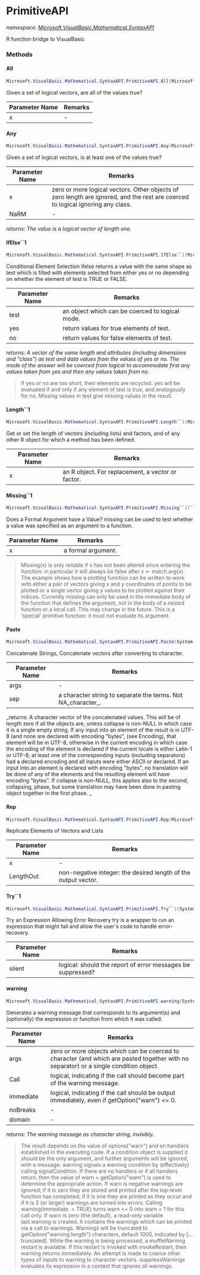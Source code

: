 ﻿# PrimitiveAPI
_namespace: <a href="#" onClick="load('/docs/Microsoft.VisualBasic.Mathematical.SyntaxAPI/index.md')">Microsoft.VisualBasic.Mathematical.SyntaxAPI</a>_

R function bridge to VisualBasic



### Methods

#### All
```csharp
Microsoft.VisualBasic.Mathematical.SyntaxAPI.PrimitiveAPI.All(Microsoft.VisualBasic.Mathematical.SyntaxAPI.Vectors.BooleanVector,System.Boolean)
```
Given a set of logical vectors, are all of the values true?

|Parameter Name|Remarks|
|--------------|-------|
|x|-|


#### Any
```csharp
Microsoft.VisualBasic.Mathematical.SyntaxAPI.PrimitiveAPI.Any(Microsoft.VisualBasic.Mathematical.SyntaxAPI.Vectors.BooleanVector,System.Boolean)
```
Given a set of logical vectors, is at least one of the values true?

|Parameter Name|Remarks|
|--------------|-------|
|x|zero or more logical vectors. Other objects of zero length are ignored, and the rest are coerced to logical ignoring any class.|
|NaRM|-|


_returns: The value is a logical vector of length one._

#### IfElse``1
```csharp
Microsoft.VisualBasic.Mathematical.SyntaxAPI.PrimitiveAPI.IfElse``1(Microsoft.VisualBasic.Mathematical.SyntaxAPI.Vectors.BooleanVector,Microsoft.VisualBasic.Mathematical.SyntaxAPI.Vectors.GenericVector{``0},Microsoft.VisualBasic.Mathematical.SyntaxAPI.Vectors.GenericVector{``0})
```
Conditional Element Selection
 ifelse returns a value with the same shape as test which is filled with elements selected from either yes or no depending on whether the element of test is TRUE or FALSE.

|Parameter Name|Remarks|
|--------------|-------|
|test|an object which can be coerced to logical mode.|
|yes|return values for true elements of test.|
|no|return values for false elements of test.|


_returns: A vector of the same length and attributes (including dimensions and "class") as test and data values from the values of yes or no. The mode of the answer
 will be coerced from logical to accommodate first any values taken from yes and then any values taken from no._
> If yes or no are too short, their elements are recycled. yes will be evaluated if and only if any element of test is true, and analogously for no.
>  Missing values in test give missing values in the result.

#### Length``1
```csharp
Microsoft.VisualBasic.Mathematical.SyntaxAPI.PrimitiveAPI.Length``1(Microsoft.VisualBasic.Mathematical.SyntaxAPI.Vectors.GenericVector{``0})
```
Get or set the length of vectors (including lists) and factors, and of any other R object for which a method has been defined.

|Parameter Name|Remarks|
|--------------|-------|
|x|an R object. For replacement, a vector or factor.|


#### Missing``1
```csharp
Microsoft.VisualBasic.Mathematical.SyntaxAPI.PrimitiveAPI.Missing``1(``0)
```
Does a Formal Argument have a Value?
 missing can be used to test whether a value was specified as an argument to a function.

|Parameter Name|Remarks|
|--------------|-------|
|x|a formal argument.|

> 
>  Missing(x) is only reliable if x has not been altered since entering the function: in particular it will always be false after x <- match.arg(x).
>  The example shows how a plotting function can be written to work with either a pair of vectors giving x and y coordinates of points to be plotted or a single vector giving y values to be plotted against their indices.
>  Currently missing can only be used in the immediate body of the function that defines the argument, not in the body of a nested function or a local call. This may change in the future.
>  This is a ‘special’ primitive function: it must not evaluate its argument.
>  

#### Paste
```csharp
Microsoft.VisualBasic.Mathematical.SyntaxAPI.PrimitiveAPI.Paste(System.Collections.Generic.IEnumerable{System.String},System.String)
```
Concatenate Strings, Concatenate vectors after converting to character.

|Parameter Name|Remarks|
|--------------|-------|
|args|-|
|sep|a character string to separate the terms. Not NA_character_.|


_returns: 
 A character vector of the concatenated values. This will be of length zero if all the objects are, unless collapse is non-NULL in which case it is a single empty string.
 If any input into an element of the result is in UTF-8 (and none are declared with encoding "bytes", (see Encoding), that element will be in UTF-8, otherwise in the
 current encoding in which case the encoding of the element is declared if the current locale is either Latin-1 or UTF-8, at least one of the corresponding inputs
 (including separators) had a declared encoding and all inputs were either ASCII or declared.
 If an input into an element is declared with encoding "bytes", no translation will be done of any of the elements and the resulting element will have encoding "bytes".
 If collapse is non-NULL, this applies also to the second, collapsing, phase, but some translation may have been done in pasting object together in the first phase.
 _

#### Rep
```csharp
Microsoft.VisualBasic.Mathematical.SyntaxAPI.PrimitiveAPI.Rep(Microsoft.VisualBasic.Mathematical.SyntaxAPI.Vectors.BooleanVector,System.Int32)
```
Replicate Elements of Vectors and Lists

|Parameter Name|Remarks|
|--------------|-------|
|x|-|
|LengthOut|non-negative integer: the desired length of the output vector.|


#### Try``1
```csharp
Microsoft.VisualBasic.Mathematical.SyntaxAPI.PrimitiveAPI.Try``1(System.Func{``0},System.Boolean)
```
Try an Expression Allowing Error Recovery
 try is a wrapper to run an expression that might fail and allow the user's code to handle error-recovery.

|Parameter Name|Remarks|
|--------------|-------|
|silent|logical: should the report of error messages be suppressed?|


#### warning
```csharp
Microsoft.VisualBasic.Mathematical.SyntaxAPI.PrimitiveAPI.warning(System.Collections.Generic.IEnumerable{System.Object},System.Boolean,System.Boolean,System.Boolean,System.Object)
```
Generates a warning message that corresponds to its argument(s) and (optionally) the expression or function from which it was called.

|Parameter Name|Remarks|
|--------------|-------|
|args|zero or more objects which can be coerced to character (and which are pasted together with no separator) or a single condition object.|
|Call|logical, indicating if the call should become part of the warning message.|
|immediate|logical, indicating if the call should be output immediately, even if getOption("warn") <= 0.|
|noBreaks|-|
|domain|-|


_returns: The warning message as character string, invisibly._
> 
>  The result depends on the value of options("warn") and on handlers established in the executing code.
>  If a condition object is supplied it should be the only argument, and further arguments will be ignored, with a message.
>  warning signals a warning condition by (effectively) calling signalCondition. If there are no handlers or if all handlers return,
>  then the value of warn = getOption("warn") is used to determine the appropriate action. If warn is negative warnings are ignored;
>  if it is zero they are stored and printed after the top–level function has completed; if it is one they are printed as they occur
>  and if it is 2 (or larger) warnings are turned into errors. Calling warning(immediate. = TRUE) turns warn <= 0 into warn = 1 for this call only.
>  If warn is zero (the default), a read-only variable last.warning is created. It contains the warnings which can be printed via a call to warnings.
>  Warnings will be truncated to getOption("warning.length") characters, default 1000, indicated by [... truncated].
>  While the warning is being processed, a muffleWarning restart is available. If this restart is invoked with invokeRestart, then warning returns immediately.
>  An attempt is made to coerce other types of inputs to warning to character vectors.
>  suppressWarnings evaluates its expression in a context that ignores all warnings.
>  


